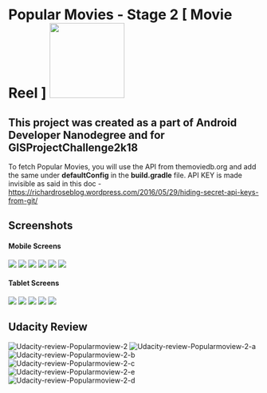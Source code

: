 # Popular Movies - Stage 2 [ Movie Reel ] <a href="https://play.google.com/store/apps/details?id=srilasaka_developers.skr.kavinraju.movie_reel"><img src="https://i.postimg.cc/gJD56c51/playstore-icon.png" width="150px"/></a>

## This project was created as a part of Android Developer Nanodegree and for GISProjectChallenge2k18

To fetch Popular Movies, you will use the API from themoviedb.org and add the same under **defaultConfig** in the **build.gradle** file. 
API KEY is made invisible as said in this doc - https://richardroseblog.wordpress.com/2016/05/29/hiding-secret-api-keys-from-git/

## Screenshots
#### Mobile Screens
![](https://play-lh.googleusercontent.com/hTqSj1efTzcpYPuAwE0oZRgfysXuv3vJhYv_IE2dTEDWPPk6TVx6wB_7KOd5CcKVk6Y=w720-h310-rw)
![](https://play-lh.googleusercontent.com/SP6UoKmzjm_WeqGgUle3j2xq7ORhYwu5JCJ5xDRFhlCAf5S07vQz_4wXIvfT7xEs6A=w720-h310-rw)
![](https://play-lh.googleusercontent.com/BnF4Kc6-DHeXqnvuzlczw1BFZIv62g_Sm6WbNvJ_lacHcZUQfzgtxkFBU1JMophIXKw=w720-h310-rw)
![](https://play-lh.googleusercontent.com/CY5pdUezhFHVKhefoFKC-KAWk_nkK_rek2KmtD8KFuUyO7KAfviuNvyNd9f5wsDU1Kc=w720-h310-rw)
![](https://play-lh.googleusercontent.com/4jaxPNQbI4FN7bcoolw1oX3qXDOrMJdlm1tBFAMINNrXij_ivfhuMbnFs82y-Ei-9tQ=w720-h310-rw)
![](https://play-lh.googleusercontent.com/0mniST9A4JRguO23bV2xbBSC0IDu8bouE46NBPnf5qdgmshFMMSDncYzd74128CBwHI=w720-h310-rw)
#### Tablet Screens
![](https://play-lh.googleusercontent.com/f0tmWM-B8DXgXd7lfjKq48ShElDdPpl-IgV0GthvO0EZb2x7aqo-WuYxUclK-XzWGg=w720-h310-rw)
![](https://play-lh.googleusercontent.com/8Ci7gtjEo_JBsTfX8AP_Irk6W0EALI-MhMQCyQJn6ST4ee_zuyxqC72AfGGP4NVi5AM=w720-h310-rw)
![](https://play-lh.googleusercontent.com/3665edHLOwZ1XPSC9SpiUVfCQNsyXkFKVZdpSQXs1HQYE3jJBji4nHRilg-Qr4_cWw0=w720-h310-rw)
![](https://play-lh.googleusercontent.com/xiFxltlBgAyFjqDCas9HmbdTKjG3XKxP0TW8WSmoQD3RjLJHsL4jIlJVY2icHqYTGST9=w720-h310-rw)
![](https://play-lh.googleusercontent.com/yUY8cVbZPpVVlsI3Ltz9YKWjZyne_vetDVPgmFX6AxEMazMDXEc84ejAvlz2zXHm-Z0=w720-h310-rw)

## Udacity Review
![Udacity-review-Popularmoview-2](https://user-images.githubusercontent.com/24537737/107134378-89ae5500-6917-11eb-85ab-b4274f4d3636.PNG)
![Udacity-review-Popularmoview-2-a](https://user-images.githubusercontent.com/24537737/107134377-8915be80-6917-11eb-97af-070281b8cc1e.PNG)
![Udacity-review-Popularmoview-2-b](https://user-images.githubusercontent.com/24537737/107134375-87e49180-6917-11eb-9e10-0cbe6f9ad352.PNG)
![Udacity-review-Popularmoview-2-c](https://user-images.githubusercontent.com/24537737/107134374-874bfb00-6917-11eb-98ae-de312c70bf93.PNG)
![Udacity-review-Popularmoview-2-e](https://user-images.githubusercontent.com/24537737/107134372-85823780-6917-11eb-8f95-1c4bebfd686c.PNG)
![Udacity-review-Popularmoview-2-d](https://user-images.githubusercontent.com/24537737/107134373-86b36480-6917-11eb-8785-b1090a96dc29.PNG)
